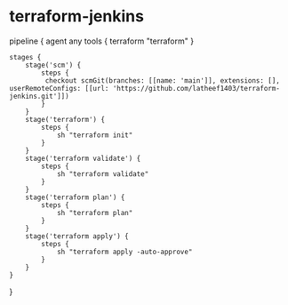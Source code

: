 # terraform-jenkins
pipeline {
    agent any
    tools {
        terraform "terraform"
    }

    stages {
        stage('scm') {
            steps {
             checkout scmGit(branches: [[name: 'main']], extensions: [], userRemoteConfigs: [[url: 'https://github.com/latheef1403/terraform-jenkins.git']])
            }
        }
        stage('terraform') {
            steps {
                sh "terraform init"
            }
        }
        stage('terraform validate') {
            steps {
                sh "terraform validate"
            }
        }
        stage('terraform plan') {
            steps {
                sh "terraform plan"
            }
        }
        stage('terraform apply') {
            steps {
                sh "terraform apply -auto-approve"
            }
        }
    }
}
